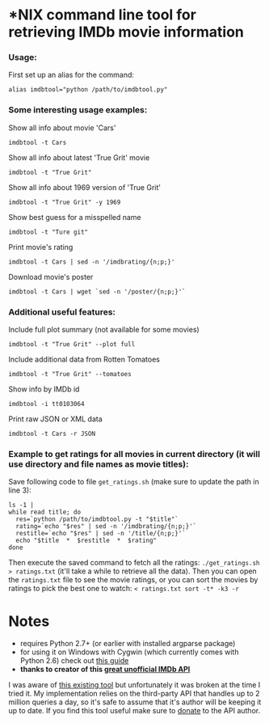 *NIX command line tool for retrieving IMDb movie information
============================================================

### Usage:

First set up an alias for the command:

    alias imdbtool="python /path/to/imdbtool.py"

### Some interesting usage examples:

Show all info about movie 'Cars'

    imdbtool -t Cars

Show all info about latest 'True Grit' movie

    imdbtool -t "True Grit"
    
Show all info about 1969 version of 'True Grit'

    imdbtool -t "True Grit" -y 1969
    
Show best guess for a misspelled name

    imdbtool -t "Ture git"
    
Print movie's rating

    imdbtool -t Cars | sed -n '/imdbrating/{n;p;}'
    
Download movie's poster

    imdbtool -t Cars | wget `sed -n '/poster/{n;p;}'`

    
### Additional useful features:

Include full plot summary (not available for some movies)

    imdbtool -t "True Grit" --plot full
    
Include additional data from Rotten Tomatoes

    imdbtool -t "True Grit" --tomatoes

Show info by IMDb id

    imdbtool -i tt0103064
    
Print raw JSON or XML data

    imdbtool -t Cars -r JSON
    

### Example to get ratings for all movies in current directory (it will use directory and file names as movie titles):

Save following code to file `get_ratings.sh` (make sure to update the path in line 3):

    ls -1 | 
    while read title; do
      res=`python /path/to/imdbtool.py -t "$title"`
      rating=`echo "$res" | sed -n '/imdbrating/{n;p;}'`
      restitle=`echo "$res" | sed -n '/title/{n;p;}'`
      echo "$title  *  $restitle  *  $rating"
    done

Then execute the saved command to fetch all the ratings: `./get_ratings.sh > ratings.txt`
(it'll take a while to retrieve all the data). Then you can open the `ratings.txt` file to see the movie ratings, or you can sort the movies by ratings to pick the best one to watch: `< ratings.txt sort -t* -k3 -r`
    
    
Notes
=====
 - requires Python 2.7+ (or earlier with installed argparse package)
 - for using it on Windows with Cygwin (which currently comes with Python 2.6) check out [this guide][cyg27]
 - **thanks to creator of this [great unofficial IMDb API][imdbapi]**
 
I was aware of [this existing tool][fetcher] but unfortunately it was broken at the time I tried it. My implementation relies on the third-party API that handles up to 2 million queries a day, so it's safe to assume that it's author will be keeping it up to date. If you find this tool useful make sure to [donate][imdbapi] to the API author.


[imdbapi]: http://www.imdbapi.com
[cyg27]: http://www.tux.org/~mayer/cygwin/python/index.html
[fetcher]: http://www.mutexes.org/imdb-movie-fetcher/